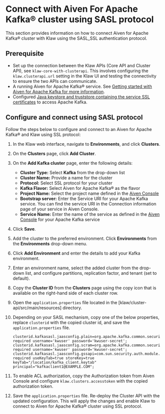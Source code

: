# Connect with Aiven For Apache Kafka® cluster using SASL protocol

This section provides information on how to connect Aiven for
Apache Kafka® cluster with Klaw using the SASL_SSL authentication protocol.

## Prerequisite

-   Set up the connection between the Klaw APIs (Core API and Cluster
    API), see `klaw-core-with-clusterapi`.
    This involves configuring the `klaw.clusterapi.url` setting in the
    Klaw UI and testing the connectivity to ensure the two APIs can
    communicate.
-   A running Aiven for Apache Kafka® service. See [Getting started with
    Aiven for Apache Kafka for more
    information](https://docs.aiven.io/docs/products/kafka/getting-started.html).
-   Configured [Java keystore and truststore containing the service SSL
    certificates](https://docs.aiven.io/docs/products/kafka/howto/keystore-truststore.html)
    to access Apache Kafka.

## Configure and connect using SASL protocol

Follow the steps below to configure and connect to an Aiven for Apache
Kafka® and Klaw using SSL protocol:

1.  In the Klaw web interface, navigate to **Environments**, and click
    **Clusters**.
2.  On the **Clusters** page, click **Add Cluster**.
3.  On the **Add Kafka cluster** page, enter the following details:
    -   **Cluster Type:** Select **Kafka** from the drop-down list
    -   **Cluster Name:** Provide a name for the cluster
    -   **Protocol:** Select SSL protocol for your cluster
    -   **Kafka Flavor:** Select Aiven for Apache Kafka® as the flavor
    -   **Project Name:** Select the project name defined in the [Aiven
        Console](https://console.aiven.io/)
    -   **Bootstrap server:** Enter the Service URI for your Apache Kafka
        service. You can find the service URI in the Connection information
        page of your service in Aiven Console.
    -   **Service Name:** Enter the name of the service as defined in the [Aiven Console](https://console.aiven.io/) for your Apache Kafka service
4.  Click **Save**.
5.  Add the cluster to the preferred environment. Click **Environments**
    from the **Environments** drop-down menu.
6.  Click **Add Environment** and enter the details to add your Kafka
    environment.
7.  Enter an environment name, select the added cluster from the drop-down list, and configure partitions, replication factor, and tenant (set to default).
8.  Copy the **Cluster ID** from the **Clusters** page using the copy
    icon that is available on the right-hand side of each cluster
    row.
9.  Open the `application.properties` file located in the
    [klaw/cluster-api/src/main/resources] directory.
10. Depending on your SASL mechanism, copy one of the below properties, replace `clusterid` with the copied cluster id, and save the `application.properties` file.
    
    ```
    clusterid.kafkasasl.jaasconfig.plain=org.apache.kafka.common.security.plain.PlainLoginModule required username='kwuser' password='kwuser-secret';
    clusterid.kafkasasl.jaasconfig.scram=org.apache.kafka.common.security.scram.ScramLoginModule required username='kwuser' password='kwuser-secret';
    clusterid.kafkasasl.jaasconfig.gssapi=com.sun.security.auth.module.Krb5LoginModule required useKeyTab=true storeKey=true keyTab="/location/kafka_client.keytab" principal="kafkaclient1@EXAMPLE.COM";
    ```
11. To enable ACL authorization, copy the Authorization token from
    Aiven Console and configure `klaw.clusters.accesstoken` with the
    copied authorization token.
12. Save the `application.properties` file. Re-deploy the Cluster API
    with the updated configuration. This will apply the changes and
    enable Klaw to connect to Aiven for Apache Kafka® cluster using SSL
    protocol.
